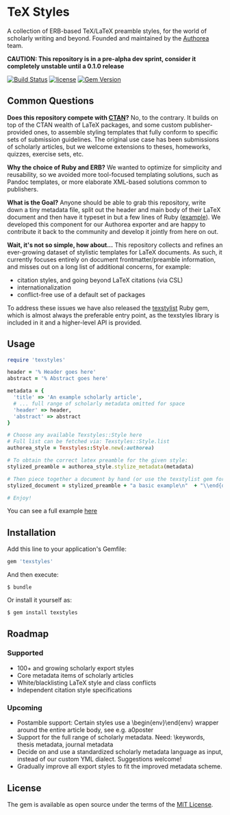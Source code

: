 # TeX Styles

A collection of ERB-based TeX/LaTeX preamble styles, for the world of scholarly writing and beyond. Founded and maintained by the [Authorea](http://www.authorea.com) team.

**CAUTION: This repository is in a pre-alpha dev sprint, consider it completely unstable until a 0.1.0 release**

[![Build Status](https://secure.travis-ci.org/Authorea/texstyles.png?branch=master)](https://travis-ci.org/Authorea/texstyles)
[![license](http://img.shields.io/badge/license-MIT-blue.svg)](https://raw.githubusercontent.com/authorea/texstyles/master/LICENSE)
[![Gem Version](https://badge.fury.io/rb/texstyles.svg)](https://badge.fury.io/rb/texstyles)

## Common Questions

**Does this repository compete with [CTAN](http://www.ctan.org)?** No, to the contrary. It builds on top of the CTAN wealth of LaTeX packages, and some custom publisher-provided ones, to assemble styling templates that fully conform to specific sets of submission guidelines. The original use case has been submissions of scholarly articles, but we welcome extensions to theses, homeworks, quizzes, exercise sets, etc.

**Why the choice of Ruby and ERB?** We wanted to optimize for simplicity and reusability, so we avoided more tool-focused templating solutions, such as Pandoc templates, or more elaborate XML-based solutions common to publishers.

**What is the Goal?** Anyone should be able to grab this repository, write down a tiny metadata file, split out the header and main body of their LaTeX document and then have it typeset in but a few lines of Ruby ([example](https://github.com/Authorea/texstyles/blob/master/example/example_stylize.rb)). We developed this component for our Authorea exporter and are happy to contribute it back to the community and develop it jointly from here on out.

**Wait, it's not so simple, how about...** This repository collects and refines an ever-growing dataset of stylistic templates for LaTeX documents. As such, it currently focuses entirely on document frontmatter/preamble information, and misses out on a long list of additional concerns, for example:
  * citation styles, and going beyond LaTeX citations (via CSL)
  * internationalization
  * conflict-free use of a default set of packages

To address these issues we have also released the [texstylist](https://github.com/Authorea/texstylist) Ruby gem, which is almost always the preferable entry point, as the texstyles library is included in it and a higher-level API is provided.

## Usage

```ruby
require 'texstyles'

header = '% Header goes here'
abstract = '% Abstract goes here'

metadata = {
  'title' => 'An example scholarly article',
  # ... full range of scholarly metadata omitted for space
  'header' => header,
  'abstract' => abstract
}

# Choose any available Texstyles::Style here
# Full list can be fetched via: Texstyles::Style.list
authorea_style = Texstyles::Style.new(:authorea)

# To obtain the correct latex preamble for the given style:
stylized_preamble = authorea_style.stylize_metadata(metadata)

# Then piece together a document by hand (or use the texstylist gem for further automation)
stylized_document = stylized_preamble + "a basic example\n"  + "\\end{document}"

# Enjoy!
```

You can see a full example [here](https://github.com/Authorea/texstyles/blob/master/example/example_stylize.rb)

## Installation

Add this line to your application's Gemfile:

```ruby
gem 'texstyles'
```

And then execute:

    $ bundle

Or install it yourself as:

    $ gem install texstyles

## Roadmap

### Supported
 * 100+ and growing scholarly export styles
 * Core metadata items of scholarly articles
 * White/blacklisting LaTeX style and class conflicts
 * Independent citation style specifications

### Upcoming
 * Postamble support: Certain styles use a \begin{env}\end{env} wrapper around the entire article body, see e.g. a0poster
 * Support for the full range of scholarly metadata. Need: \keywords, thesis metadata, journal metadata
 * Decide on and use a standardized scholarly metadata language as input, instead of our custom YML dialect. Suggestions welcome!
 * Gradually improve all export styles to fit the improved metadata scheme.

## License

The gem is available as open source under the terms of the [MIT License](http://opensource.org/licenses/MIT).

